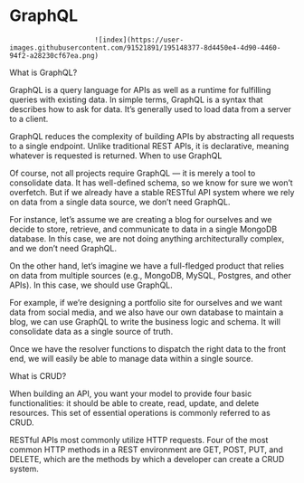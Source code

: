 # GraphQL

                         ![index](https://user-images.githubusercontent.com/91521891/195148377-8d4450e4-4d90-4460-94f2-a28230cf67ea.png)

What is GraphQL?

GraphQL is a query language for APIs as well as a runtime for fulfilling queries with existing data. 
In simple terms, GraphQL is a syntax that describes how to ask for data. It’s generally used to load data from a server to a client.

GraphQL reduces the complexity of building APIs by abstracting all requests to a single endpoint. Unlike traditional REST APIs, it is declarative, meaning whatever is requested is returned.
When to use GraphQL

Of course, not all projects require GraphQL — it is merely a tool to consolidate data. It has well-defined schema, so we know for sure we won’t overfetch. 
But if we already have a stable RESTful API system where we rely on data from a single data source, we don’t need GraphQL.

For instance, let’s assume we are creating a blog for ourselves and we decide to store, retrieve, and communicate to data in a single MongoDB database. 
In this case, we are not doing anything architecturally complex, and we don’t need GraphQL.

On the other hand, let’s imagine we have a full-fledged product that relies on data from multiple sources (e.g., MongoDB, MySQL, Postgres, and other APIs).
In this case, we should use GraphQL.

For example, if we’re designing a portfolio site for ourselves and we want data from social media, and we also have our own database 
to maintain a blog, we can use GraphQL to write the business logic and schema. It will consolidate data as a single source of truth.

Once we have the resolver functions to dispatch the right data to the front end, we will easily be able to manage data within a single source.


What is CRUD?

When building an API, you want your model to provide four basic functionalities: it should be able to create, read, update, and delete resources. 
This set of essential operations is commonly referred to as CRUD.

RESTful APIs most commonly utilize HTTP requests. Four of the most common HTTP methods in a REST environment are GET, POST, PUT, and DELETE, which are the methods by 
which a developer can create a CRUD system.

 
